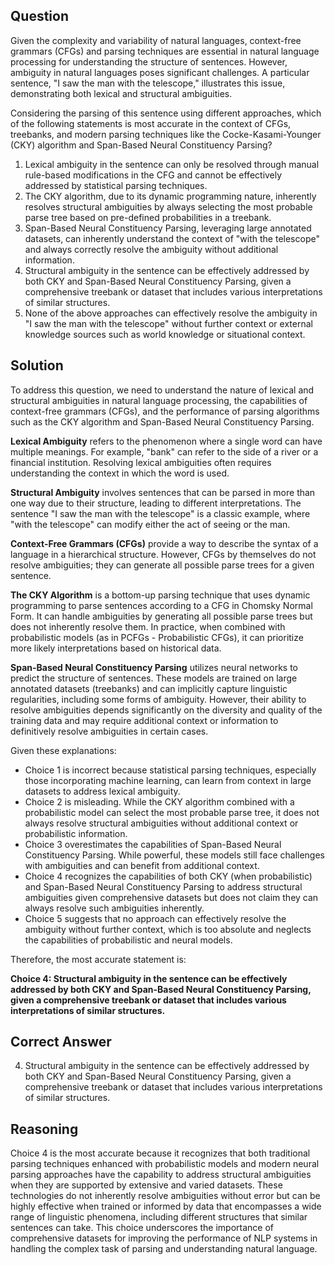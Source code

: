 ## Question

Given the complexity and variability of natural languages, context-free grammars (CFGs) and parsing techniques are essential in natural language processing for understanding the structure of sentences. However, ambiguity in natural languages poses significant challenges. A particular sentence, "I saw the man with the telescope," illustrates this issue, demonstrating both lexical and structural ambiguities.

Considering the parsing of this sentence using different approaches, which of the following statements is most accurate in the context of CFGs, treebanks, and modern parsing techniques like the Cocke-Kasami-Younger (CKY) algorithm and Span-Based Neural Constituency Parsing?

1. Lexical ambiguity in the sentence can only be resolved through manual rule-based modifications in the CFG and cannot be effectively addressed by statistical parsing techniques.
2. The CKY algorithm, due to its dynamic programming nature, inherently resolves structural ambiguities by always selecting the most probable parse tree based on pre-defined probabilities in a treebank.
3. Span-Based Neural Constituency Parsing, leveraging large annotated datasets, can inherently understand the context of "with the telescope" and always correctly resolve the ambiguity without additional information.
4. Structural ambiguity in the sentence can be effectively addressed by both CKY and Span-Based Neural Constituency Parsing, given a comprehensive treebank or dataset that includes various interpretations of similar structures.
5. None of the above approaches can effectively resolve the ambiguity in "I saw the man with the telescope" without further context or external knowledge sources such as world knowledge or situational context.

## Solution

To address this question, we need to understand the nature of lexical and structural ambiguities in natural language processing, the capabilities of context-free grammars (CFGs), and the performance of parsing algorithms such as the CKY algorithm and Span-Based Neural Constituency Parsing.

**Lexical Ambiguity** refers to the phenomenon where a single word can have multiple meanings. For example, "bank" can refer to the side of a river or a financial institution. Resolving lexical ambiguities often requires understanding the context in which the word is used.

**Structural Ambiguity** involves sentences that can be parsed in more than one way due to their structure, leading to different interpretations. The sentence "I saw the man with the telescope" is a classic example, where "with the telescope" can modify either the act of seeing or the man.

**Context-Free Grammars (CFGs)** provide a way to describe the syntax of a language in a hierarchical structure. However, CFGs by themselves do not resolve ambiguities; they can generate all possible parse trees for a given sentence.

**The CKY Algorithm** is a bottom-up parsing technique that uses dynamic programming to parse sentences according to a CFG in Chomsky Normal Form. It can handle ambiguities by generating all possible parse trees but does not inherently resolve them. In practice, when combined with probabilistic models (as in PCFGs - Probabilistic CFGs), it can prioritize more likely interpretations based on historical data.

**Span-Based Neural Constituency Parsing** utilizes neural networks to predict the structure of sentences. These models are trained on large annotated datasets (treebanks) and can implicitly capture linguistic regularities, including some forms of ambiguity. However, their ability to resolve ambiguities depends significantly on the diversity and quality of the training data and may require additional context or information to definitively resolve ambiguities in certain cases.

Given these explanations:

- Choice 1 is incorrect because statistical parsing techniques, especially those incorporating machine learning, can learn from context in large datasets to address lexical ambiguity.
- Choice 2 is misleading. While the CKY algorithm combined with a probabilistic model can select the most probable parse tree, it does not always resolve structural ambiguities without additional context or probabilistic information.
- Choice 3 overestimates the capabilities of Span-Based Neural Constituency Parsing. While powerful, these models still face challenges with ambiguities and can benefit from additional context.
- Choice 4 recognizes the capabilities of both CKY (when probabilistic) and Span-Based Neural Constituency Parsing to address structural ambiguities given comprehensive datasets but does not claim they can always resolve such ambiguities inherently.
- Choice 5 suggests that no approach can effectively resolve the ambiguity without further context, which is too absolute and neglects the capabilities of probabilistic and neural models.

Therefore, the most accurate statement is:

**Choice 4: Structural ambiguity in the sentence can be effectively addressed by both CKY and Span-Based Neural Constituency Parsing, given a comprehensive treebank or dataset that includes various interpretations of similar structures.**

## Correct Answer

4. Structural ambiguity in the sentence can be effectively addressed by both CKY and Span-Based Neural Constituency Parsing, given a comprehensive treebank or dataset that includes various interpretations of similar structures.

## Reasoning

Choice 4 is the most accurate because it recognizes that both traditional parsing techniques enhanced with probabilistic models and modern neural parsing approaches have the capability to address structural ambiguities when they are supported by extensive and varied datasets. These technologies do not inherently resolve ambiguities without error but can be highly effective when trained or informed by data that encompasses a wide range of linguistic phenomena, including different structures that similar sentences can take. This choice underscores the importance of comprehensive datasets for improving the performance of NLP systems in handling the complex task of parsing and understanding natural language.